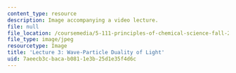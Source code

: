 ```yaml
---
content_type: resource
description: Image accompanying a video lecture.
file: null
file_location: /coursemedia/5-111-principles-of-chemical-science-fall-2008/7aeecb3cbacab0811e3b25d1e35f4d6c_3.jpg
file_type: image/jpeg
resourcetype: Image
title: 'Lecture 3: Wave-Particle Duality of Light'
uid: 7aeecb3c-baca-b081-1e3b-25d1e35f4d6c
---
```

